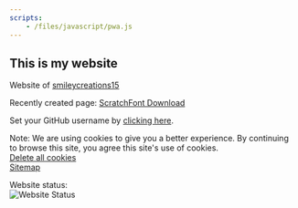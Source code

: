 ```yaml
---
scripts:
    - /files/javascript/pwa.js
---
```

<h2>This is my website</h2>
<p>Website of <a href="javascript:void(0)" onclick="openPwaUrl('https://github.com/smileycreations15/')" target="_blank">smileycreations15</a></p>
<p>Recently created page: <a href="javascript:void(0)" onclick="openPwaUrl('https://smileycreations15.github.io/ScratchFont')" target="_blank">ScratchFont Download</a></p>
<p>Set your GitHub username by <a href="javascript:void(0)" onclick="openPwaUrl('https://smileycreations15.github.io/Setup-Username')" target="_blank">clicking here</a>.</p>


Note: We are using cookies to give you a better experience. By continuing to browse this site, you agree this site's use of cookies. <br />
<a href="javascript:void(0)" onclick="openPwaUrl('https://smileycreations15.github.io/Delete-Cookies')" target="_blank">Delete all cookies</a><br />
<a href="javascript:void(0)" onclick="openPwaUrl('https://smileycreations15.github.io/Sitemap')" target="_blank">Sitemap</a>

Website status: <br />![Website Status](https://smileycreations15.com/files/status/smileycreations15.github.io/5F8015E0-2504-439A-85D0-37EC0342F4DF.svg)
